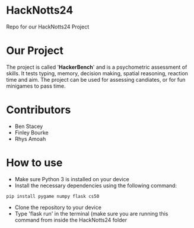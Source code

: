 # HackNotts24
Repo for our HackNotts24 Project

# Our Project
The project is called '**HackerBench**' and is a psychometric assessment of skills. It tests typing, memory, decision making, spatial reasoning, reaction time and aim. The project can be used for assessing candiates, or for fun minigames to pass time. 

# Contributors
- Ben Stacey
- Finley Bourke
- Rhys Amoah

# How to use
- Make sure Python 3 is installed on your device
- Install the necessary dependencies using the following command:
```
pip install pygame numpy flask cs50
```
- Clone the repository to your device
- Type 'flask run' in the terminal (make sure you are running this command from inside the HackNotts24 folder
